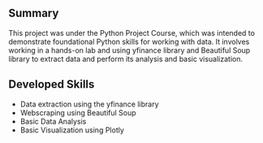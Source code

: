
## Summary 
This project was under the Python Project Course, which was intended to demonstrate foundational Python skills for working with data. It involves working in a hands-on lab and using yfinance library and Beautiful Soup library to extract data and perform its analysis and basic visualization.

## Developed Skills
- Data extraction using the yfinance library
- Webscraping using Beautiful Soup
- Basic Data Analysis
- Basic Visualization using Plotly


